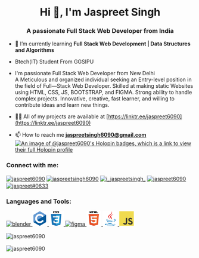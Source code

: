 <h1 align="center">Hi 👋, I'm Jaspreet Singh</h1>
<h3 align="center">A passionate Full Stack Web Developer from India</h3>

- 🌱 I’m currently learning **Full Stack Web Development | Data Structures and Algorithms**
- Btech(IT) Student From GGSIPU 
- I'm passionate Full Stack Web Developer  from New Delhi <br>
A Meticulous and organized individual seeking an Entry-level position in the field of Full—Stack Web Developer. Skilled at making static Websites using HTML, CSS, JS, BOOTSTRAP, and FIGMA. Strong ability to handle complex projects. Innovative, creative, fast learner, and willing to contribute ideas and learn new things.


- 👨‍💻 All of my projects are available at [https://linktr.ee/jaspreet6090](https://linktr.ee/jaspreet6090)

- 📫 How to reach me **jaspreetsingh6090@gmail.com**
[![An image of @jaspreet6090's Holopin badges, which is a link to view their full Holopin profile](https://holopin.me/jaspreet6090)](https://holopin.io/@jaspreet6090)
<h3 align="left">Connect with me:</h3>
<p align="left">
<a href="https://twitter.com/jaspreet6090" target="blank"><img align="center" src="https://raw.githubusercontent.com/rahuldkjain/github-profile-readme-generator/master/src/images/icons/Social/twitter.svg" alt="jaspreet6090" height="30" width="40" /></a>
<a href="https://linkedin.com/in/jaspreetsingh6090" target="blank"><img align="center" src="https://raw.githubusercontent.com/rahuldkjain/github-profile-readme-generator/master/src/images/icons/Social/linked-in-alt.svg" alt="jaspreetsingh6090" height="30" width="40" /></a>
<a href="https://instagram.com/i_jaspreetsingh_" target="blank"><img align="center" src="https://raw.githubusercontent.com/rahuldkjain/github-profile-readme-generator/master/src/images/icons/Social/instagram.svg" alt="i_jaspreetsingh_" height="30" width="40" /></a>
<a href="https://www.behance.net/jaspreet6090" target="blank"><img align="center" src="https://raw.githubusercontent.com/rahuldkjain/github-profile-readme-generator/master/src/images/icons/Social/behance.svg" alt="jaspreet6090" height="30" width="40" /></a>
<a href="https://discord.gg/jaspreet#0633" target="blank"><img align="center" src="https://raw.githubusercontent.com/rahuldkjain/github-profile-readme-generator/master/src/images/icons/Social/discord.svg" alt="jaspreet#0633" height="30" width="40" /></a>
</p>

<h3 align="left">Languages and Tools:</h3>
<p align="left"> <a href="https://www.blender.org/" target="_blank" rel="noreferrer"> <img src="https://download.blender.org/branding/community/blender_community_badge_white.svg" alt="blender" width="40" height="40"/> </a> <a href="https://www.cprogramming.com/" target="_blank" rel="noreferrer"> <img src="https://raw.githubusercontent.com/devicons/devicon/master/icons/c/c-original.svg" alt="c" width="40" height="40"/> </a> <a href="https://www.w3schools.com/css/" target="_blank" rel="noreferrer"> <img src="https://raw.githubusercontent.com/devicons/devicon/master/icons/css3/css3-original-wordmark.svg" alt="css3" width="40" height="40"/> </a> <a href="https://www.figma.com/" target="_blank" rel="noreferrer"> <img src="https://www.vectorlogo.zone/logos/figma/figma-icon.svg" alt="figma" width="40" height="40"/> </a> <a href="https://www.w3.org/html/" target="_blank" rel="noreferrer"> <img src="https://raw.githubusercontent.com/devicons/devicon/master/icons/html5/html5-original-wordmark.svg" alt="html5" width="40" height="40"/> </a> <a href="https://www.java.com" target="_blank" rel="noreferrer"> <img src="https://raw.githubusercontent.com/devicons/devicon/master/icons/java/java-original.svg" alt="java" width="40" height="40"/> </a> <a href="https://developer.mozilla.org/en-US/docs/Web/JavaScript" target="_blank" rel="noreferrer"> <img src="https://raw.githubusercontent.com/devicons/devicon/master/icons/javascript/javascript-original.svg" alt="javascript" width="40" height="40"/> </a> </p>

<p><img align="center" src="https://github-readme-stats.vercel.app/api/top-langs?username=jaspreet6090&show_icons=true&locale=en&layout=compact" alt="jaspreet6090" /></p>

<p><img align="center" src="https://github-readme-streak-stats.herokuapp.com/?user=jaspreet6090&" alt="jaspreet6090" /></p>

